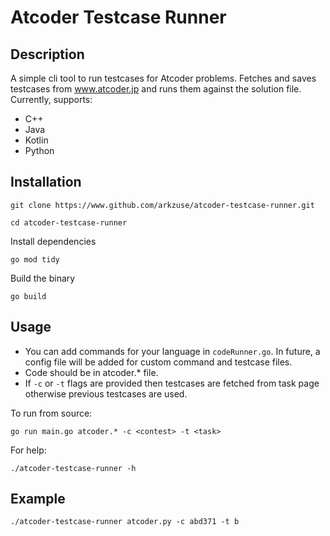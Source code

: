 # Atcoder Testcase Runner

## Description
A simple cli tool to run testcases for Atcoder problems.
Fetches and saves testcases from www.atcoder.jp and runs them against the solution file.
Currently, supports:
- C++
- Java
- Kotlin
- Python

## Installation
```
git clone https://www.github.com/arkzuse/atcoder-testcase-runner.git
```
```
cd atcoder-testcase-runner
```
Install dependencies
```
go mod tidy
```
Build the binary
```
go build
```

## Usage
- You can add commands for your language in `codeRunner.go`. In future, a config file will be added for custom command and testcase files.
- Code should be in atcoder.* file.
- If `-c` or `-t` flags are provided then testcases are fetched from task page otherwise previous testcases are used.

To run from source:
```
go run main.go atcoder.* -c <contest> -t <task>
```

For help:
```
./atcoder-testcase-runner -h
```

## Example
```
./atcoder-testcase-runner atcoder.py -c abd371 -t b
```
